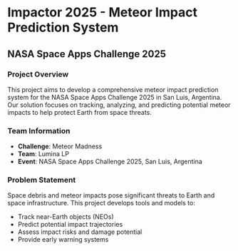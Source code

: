 # Impactor 2025 - Meteor Impact Prediction System

## NASA Space Apps Challenge 2025

### Project Overview
This project aims to develop a comprehensive meteor impact prediction system for the NASA Space Apps Challenge 2025 in San Luis, Argentina. Our solution focuses on tracking, analyzing, and predicting potential meteor impacts to help protect Earth from space threats.

### Team Information
- **Challenge**: Meteor Madness
- **Team**: Lumina LP
- **Event**: NASA Space Apps Challenge 2025, San Luis, Argentina
  
### Problem Statement
Space debris and meteor impacts pose significant threats to Earth and space infrastructure. This project develops tools and models to:
- Track near-Earth objects (NEOs)
- Predict potential impact trajectories
- Assess impact risks and damage potential
- Provide early warning systems
